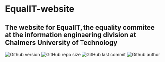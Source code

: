 # EqualIT-website
## The website for EqualIT, the equality commitee at the information engineering division at Chalmers University of Technology


![Github version](https://img.shields.io/badge/version-0.0.0-darkblue?style=flat-square)
![GitHub repo size](https://img.shields.io/github/repo-size/erikpersson0884/equalit-website?color=blue&style=flat-square)
![GitHub last commit](https://img.shields.io/github/last-commit/erikpersson0884/equalit-website?color=darkgreen&style=flat-square) 
<a style="text-decoration: none !important; display:inline;" href="https://github.com/erikpersson0884">![Github author](https://img.shields.io/badge/Author-erikpersson0884-darkred?style=flat-square)</a>


